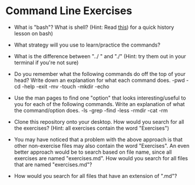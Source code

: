 # Command Line Exercises


* What is "bash"?  What is shell?  (Hint: Read [this](https://www.safaribooksonline.com/library/view/learning-the-bash/0596009658/ch01.html)) for a quick history lesson on bash)

* What strategy will you use to learn/practice the commands? 

* What is the difference between "../ " and "./" (Hint: try them out in your terminal if you're not sure)

* Do you remember what the following commands do off the top of your head? Write down an explanation for what each command does. 
 -pwd
 -cd
 -help
 -exit
 -mv 
 -touch 
 -mkdir 
 -echo 


* Use the man pages to find one "option" that looks interesting/useful to you for each of the following commands.  Write an explanation of what the command/option does. 
-ls 
-grep 
-find
-less 
-rmdir 
-cat 
-rm  

* Clone this repository onto your desktop.  How would you search for all the exercises? (Hint: all exercises contain the word "Exercises")

* You may have noticed that a problem with the above approach is that other non-exercise files may also contain the word "Exercises".  An even better approach would be to search based on file name, since all exercises are named "exercises.md".  How would you search for all files that are  named "exercises.md"?


* How would you search for all files that have an extension of ".md"?  

